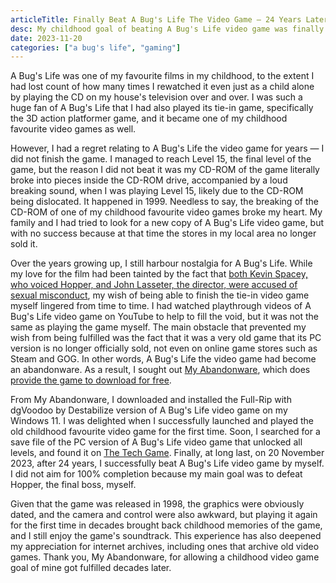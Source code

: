 ```yaml
---
articleTitle: Finally Beat A Bug's Life The Video Game — 24 Years Later
desc: My childhood goal of beating A Bug's Life video game was finally fulfilled.
date: 2023-11-20
categories: ["a bug's life", "gaming"]
---
```


A Bug's Life was one of my favourite films in my childhood, to the extent I had lost count of how many times I rewatched it even just as a child alone by playing the CD on my house's television over and over. I was such a huge fan of A Bug's Life that I had also played its tie-in game, specifically the 3D action platformer game, and it became one of my childhood favourite video games as well.

However, I had a regret relating to A Bug's Life the video game for years — I did not finish the game. I managed to reach Level 15, the final level of the game, but the reason I did not beat it was my CD-ROM of the game literally broke into pieces inside the CD-ROM drive, accompanied by a loud breaking sound, when I was playing Level 15, likely due to the CD-ROM being dislocated. It happened in 1999. Needless to say, the breaking of the CD-ROM of one of my childhood favourite video games broke my heart. My family and I had tried to look for a new copy of A Bug's Life video game, but with no success because at that time the stores in my local area no longer sold it.

Over the years growing up, I still harbour nostalgia for A Bug's Life. While my love for the film had been tainted by the fact that [both Kevin Spacey, who voiced Hopper, and John Lasseter, the director, were accused of sexual misconduct](https://therottenappl.es/result/movie/9487/A-Bug's-Life), my wish of being able to finish the tie-in video game myself lingered from time to time. I had watched playthrough videos of A Bug's Life video game on YouTube to help to fill the void, but it was not the same as playing the game myself. The main obstacle that prevented my wish from being fulfilled was the fact that it was a very old game that its PC version is no longer officially sold, not even on online game stores such as Steam and GOG. In other words, A Bug's Life the video game had become an abandonware. As a result, I sought out [My Abandonware](https://www.myabandonware.com/), which does [provide the game to download for free](https://www.myabandonware.com/game/disney-pixar-a-bug-s-life-h0q).

From My Abandonware, I downloaded and installed the Full-Rip with dgVoodoo by Destabilize version of A Bug's Life video game on my Windows 11. I was delighted when I successfully launched and played the old childhood favourite video game for the first time. Soon, I searched for a save file of the PC version of A Bug's Life video game that unlocked all levels, and found it on [The Tech Game](https://www.thetechgame.com/Downloads/id=62821/a-bugs-life.html). Finally, at long last, on 20 November 2023, after 24 years, I successfully beat A Bug's Life video game by myself. I did not aim for 100% completion because my main goal was to defeat Hopper, the final boss, myself.

Given that the game was released in 1998, the graphics were obviously dated, and the camera and control were also awkward, but playing it again for the first time in decades brought back childhood memories of the game, and I still enjoy the game's soundtrack. This experience has also deepened my appreciation for internet archives, including ones that archive old video games. Thank you, My Abandonware, for allowing a childhood video game goal of mine got fulfilled decades later.
